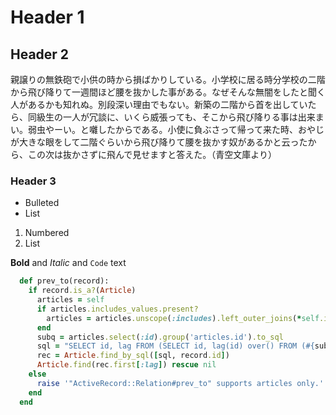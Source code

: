 # Header 1
## Header 2

親譲りの無鉄砲で小供の時から損ばかりしている。小学校に居る時分学校の二階から飛び降りて一週間ほど腰を抜かした事がある。なぜそんな無闇をしたと聞く人があるかも知れぬ。別段深い理由でもない。新築の二階から首を出していたら、同級生の一人が冗談に、いくら威張っても、そこから飛び降りる事は出来まい。弱虫やーい。と囃したからである。小使に負ぶさって帰って来た時、おやじが大きな眼をして二階ぐらいから飛び降りて腰を抜かす奴があるかと云ったから、この次は抜かさずに飛んで見せますと答えた。（青空文庫より）

### Header 3

- Bulleted
- List

1. Numbered
2. List

**Bold** and _Italic_ and `Code` text

```ruby
  def prev_to(record):
    if record.is_a?(Article)
      articles = self
      if articles.includes_values.present?
        articles = articles.unscope(:includes).left_outer_joins(*self.includes_values)
      end
      subq = articles.select(:id).group('articles.id').to_sql
      sql = "SELECT id, lag FROM (SELECT id, lag(id) over() FROM (#{subq}) a) l WHERE l.id = ?"
      rec = Article.find_by_sql([sql, record.id])
      Article.find(rec.first[:lag]) rescue nil
    else
      raise '"ActiveRecord::Relation#prev_to" supports articles only.'
    end
  end
```
